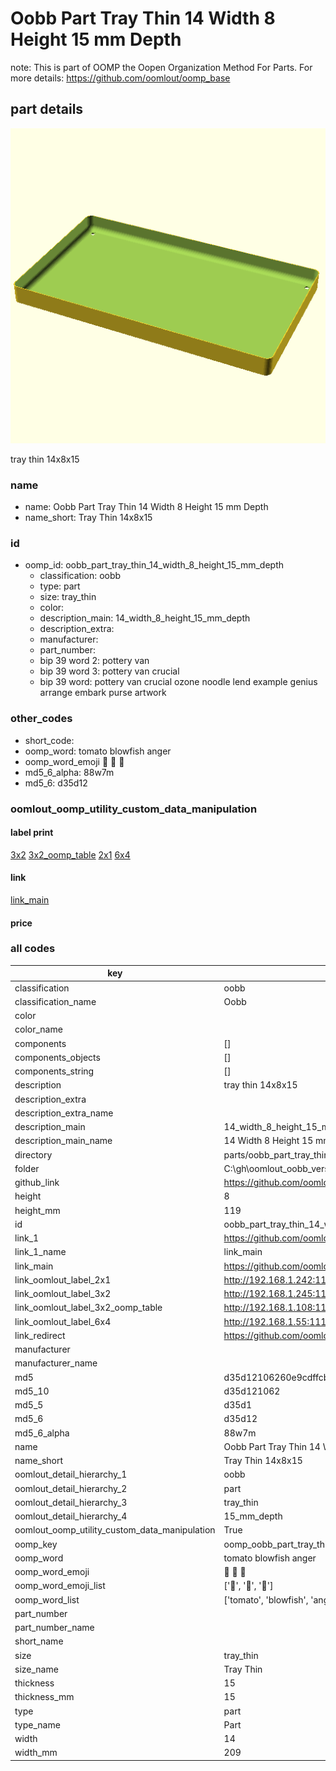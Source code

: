 # Oobb Part Tray Thin 14 Width 8 Height 15 mm Depth  

note: This is part of OOMP the Oopen Organization Method For Parts. For more details: https://github.com/oomlout/oomp_base

##  part details
  

[![](3dpr.png)](3dpr.png)

tray thin 14x8x15



### name
* name: Oobb Part Tray Thin 14 Width 8 Height 15 mm Depth
* name_short: Tray Thin 14x8x15 
### id
* oomp_id: oobb_part_tray_thin_14_width_8_height_15_mm_depth
  * classification: oobb
  * type: part
  * size: tray_thin
  * color: 
  * description_main: 14_width_8_height_15_mm_depth
  * description_extra: 
  * manufacturer: 
  * part_number: 
  * bip 39 word 2: pottery van
  * bip 39 word 3: pottery van crucial
  * bip 39 word: pottery van crucial ozone noodle lend example genius arrange embark purse artwork

### other_codes
* short_code: 
* oomp_word: tomato blowfish anger
* oomp_word_emoji :tomato: :blowfish: :anger:
* md5_6_alpha: 88w7m
* md5_6: d35d12






### oomlout_oomp_utility_custom_data_manipulation
#### label print
[3x2](http://192.168.1.245:1112/?label=oomp%2088w7m)
[3x2_oomp_table](http://192.168.1.108:1112/?label=oomp%2088w7m)
[2x1](http://192.168.1.242:1112/?label=oomp%2088w7m)
[6x4](http://192.168.1.55:1112/?label=oomp%2088w7m)    

#### link

[link_main](https://github.com/oomlout/oomlout_oobb_version_4_generated_parts/tree/main/navigation_oomp/oobb/part/tray_thin/14_width_8_height_15_mm_depth/part)                              

#### price







### all codes 
| key | value |  
| --- | --- |  
| classification | oobb |  
| classification_name | Oobb |  
| color |  |  
| color_name |  |  
| components | [] |  
| components_objects | [] |  
| components_string | [] |  
| description | tray thin 14x8x15 |  
| description_extra |  |  
| description_extra_name |  |  
| description_main | 14_width_8_height_15_mm_depth |  
| description_main_name | 14 Width 8 Height 15 mm Depth |  
| directory | parts/oobb_part_tray_thin_14_width_8_height_15_mm_depth |  
| folder | C:\gh\oomlout_oobb_version_4_generated_parts\parts\oobb_part_tray_thin_14_width_8_height_15_mm_depth |  
| github_link | https://github.com/oomlout/oomlout_oomp_part_src/tree/main/parts/oobb_part_tray_thin_14_width_8_height_15_mm_depth |  
| height | 8 |  
| height_mm | 119 |  
| id | oobb_part_tray_thin_14_width_8_height_15_mm_depth |  
| link_1 | https://github.com/oomlout/oomlout_oobb_version_4_generated_parts/tree/main/navigation_oomp/oobb/part/tray_thin/14_width_8_height_15_mm_depth/part |  
| link_1_name | link_main |  
| link_main | https://github.com/oomlout/oomlout_oobb_version_4_generated_parts/tree/main/navigation_oomp/oobb/part/tray_thin/14_width_8_height_15_mm_depth/part |  
| link_oomlout_label_2x1 | http://192.168.1.242:1112/?label=oomp%2088w7m |  
| link_oomlout_label_3x2 | http://192.168.1.245:1112/?label=oomp%2088w7m |  
| link_oomlout_label_3x2_oomp_table | http://192.168.1.108:1112/?label=oomp%2088w7m |  
| link_oomlout_label_6x4 | http://192.168.1.55:1112/?label=oomp%2088w7m |  
| link_redirect | https://github.com/oomlout/oomlout_oobb_version_4_generated_parts/tree/main/parts/oobb_tray_thin_14_08_15 |  
| manufacturer |  |  
| manufacturer_name |  |  
| md5 | d35d12106260e9cdffcb09e868fc4d47 |  
| md5_10 | d35d121062 |  
| md5_5 | d35d1 |  
| md5_6 | d35d12 |  
| md5_6_alpha | 88w7m |  
| name | Oobb Part Tray Thin 14 Width 8 Height 15 mm Depth |  
| name_short | Tray Thin 14x8x15  |  
| oomlout_detail_hierarchy_1 | oobb |  
| oomlout_detail_hierarchy_2 | part |  
| oomlout_detail_hierarchy_3 | tray_thin |  
| oomlout_detail_hierarchy_4 | 15_mm_depth |  
| oomlout_oomp_utility_custom_data_manipulation | True |  
| oomp_key | oomp_oobb_part_tray_thin_14_width_8_height_15_mm_depth |  
| oomp_word | tomato blowfish anger |  
| oomp_word_emoji | :tomato: :blowfish: :anger: |  
| oomp_word_emoji_list | [':tomato:', ':blowfish:', ':anger:'] |  
| oomp_word_list | ['tomato', 'blowfish', 'anger'] |  
| part_number |  |  
| part_number_name |  |  
| short_name |  |  
| size | tray_thin |  
| size_name | Tray Thin |  
| thickness | 15 |  
| thickness_mm | 15 |  
| type | part |  
| type_name | Part |  
| width | 14 |  
| width_mm | 209 |  
